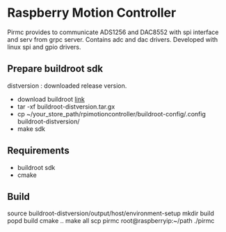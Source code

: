 # Raspberry Motion Controller

Pirmc provides to communicate ADS1256 and DAC8552 with spi interface and serv from grpc server. Contains adc and dac drivers. Developed with linux spi and gpio drivers.

## Prepare buildroot sdk

distversion : downloaded release version.

- download buildroot [link](https://buildroot.org/download.html)
- tar -xf buildroot-distversion.tar.gx
- cp ~/your_store_path/rpimotioncontroller/buildroot-config/.config buildroot-distversion/
- make sdk

## Requirements

- buildroot sdk
- cmake

## Build 

source buildroot-distversion/output/host/environment-setup
mkdir build
popd build
cmake ..
make all
scp pirmc root@raspberryip:~/path
./pirmc